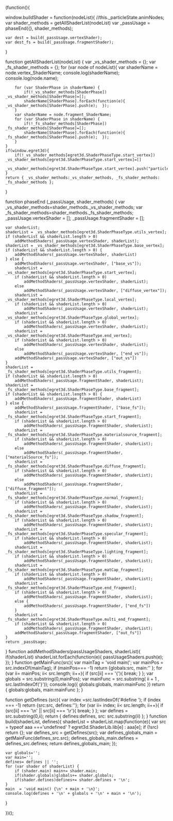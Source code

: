 
(function(){


window.buildShader = function(nodeList){
	//this._particleState.animNodes;
	var shader_methods = getAllShaderList(nodeList)
	var _passUsage = phaseEnd({}, shader_methods);
	
	var dest = build(_passUsage.vertexShader);
	var dest_fs = build(_passUsage.fragmentShader);
}


function getAllShaderList(nodeList) {
	var _vs_shader_methods = {};
	var _fs_shader_methods = {};
	for (var node of nodeList){
		var shaderName = node.vertex_ShaderName;
		console.log(shaderName);
		console.log(node.name);
		
		for (var ShaderPhase in shaderName) {
			if(!_vs_shader_methods[ShaderPhase]) _vs_shader_methods[ShaderPhase]=[];
			shaderName[ShaderPhase].forEach(function(e){  _vs_shader_methods[ShaderPhase].push(e);  });
		}
		var shaderName = node.fragment_ShaderName;
		for (var ShaderPhase in shaderName) {
			if(!_fs_shader_methods[ShaderPhase]) _fs_shader_methods[ShaderPhase]=[];
			shaderName[ShaderPhase].forEach(function(e){  _fs_shader_methods[ShaderPhase].push(e);  });
		}
	}
	if(window.egret3d){
		if(!_vs_shader_methods[egret3d.ShaderPhaseType.start_vertex]) _vs_shader_methods[egret3d.ShaderPhaseType.start_vertex]=[]
		_vs_shader_methods[egret3d.ShaderPhaseType.start_vertex].push("particle_vs");
	}
	return { _vs_shader_methods:_vs_shader_methods, _fs_shader_methods: _fs_shader_methods };
}


function phaseEnd (_passUsage, shader_methods) {
	var _vs_shader_methods=shader_methods._vs_shader_methods;
	var _fs_shader_methods=shader_methods._fs_shader_methods;
	_passUsage.vertexShader = [];
	_passUsage.fragmentShader = [];
	
    var shaderList;
    shaderList = _vs_shader_methods[egret3d.ShaderPhaseType.utils_vertex];
    if (shaderList && shaderList.length > 0)
        addMethodShaders(_passUsage.vertexShader, shaderList);
    shaderList = _vs_shader_methods[egret3d.ShaderPhaseType.base_vertex];
    if (shaderList && shaderList.length > 0) {
        addMethodShaders(_passUsage.vertexShader, shaderList)
    } else {
        addMethodShaders(_passUsage.vertexShader, ["base_vs"]);
        shaderList = _vs_shader_methods[egret3d.ShaderPhaseType.start_vertex];
        if (shaderList && shaderList.length > 0)
            addMethodShaders(_passUsage.vertexShader, shaderList);
        else
            addMethodShaders(_passUsage.vertexShader, ["diffuse_vertex"]);
        shaderList = _vs_shader_methods[egret3d.ShaderPhaseType.local_vertex];
        if (shaderList && shaderList.length > 0)
            addMethodShaders(_passUsage.vertexShader, shaderList);
        shaderList = _vs_shader_methods[egret3d.ShaderPhaseType.global_vertex];
        if (shaderList && shaderList.length > 0)
            addMethodShaders(_passUsage.vertexShader, shaderList);
        shaderList = _vs_shader_methods[egret3d.ShaderPhaseType.end_vertex];
        if (shaderList && shaderList.length > 0)
            addMethodShaders(_passUsage.vertexShader, shaderList);
        else
            addMethodShaders(_passUsage.vertexShader, ["end_vs"]);
        addMethodShaders(_passUsage.vertexShader, ["out_vs"])
    }
    shaderList = _fs_shader_methods[egret3d.ShaderPhaseType.utils_fragment];
    if (shaderList && shaderList.length > 0)
        addMethodShaders(_passUsage.fragmentShader, shaderList);
    shaderList = _fs_shader_methods[egret3d.ShaderPhaseType.base_fragment];
    if (shaderList && shaderList.length > 0) {
        addMethodShaders(_passUsage.fragmentShader, shaderList)
    } else {
        addMethodShaders(_passUsage.fragmentShader, ["base_fs"]);
        shaderList = _fs_shader_methods[egret3d.ShaderPhaseType.start_fragment];
        if (shaderList && shaderList.length > 0)
            addMethodShaders(_passUsage.fragmentShader, shaderList);
        shaderList = _fs_shader_methods[egret3d.ShaderPhaseType.materialsource_fragment];
        if (shaderList && shaderList.length > 0)
            addMethodShaders(_passUsage.fragmentShader, shaderList);
        else
            addMethodShaders(_passUsage.fragmentShader, ["materialSource_fs"]);
        shaderList = _fs_shader_methods[egret3d.ShaderPhaseType.diffuse_fragment];
        if (shaderList && shaderList.length > 0)
            addMethodShaders(_passUsage.fragmentShader, shaderList);
        else
            addMethodShaders(_passUsage.fragmentShader, ["diffuse_fragment"]);
        shaderList = _fs_shader_methods[egret3d.ShaderPhaseType.normal_fragment];
        if (shaderList && shaderList.length > 0)
            addMethodShaders(_passUsage.fragmentShader, shaderList);
        shaderList = _fs_shader_methods[egret3d.ShaderPhaseType.shadow_fragment];
        if (shaderList && shaderList.length > 0)
            addMethodShaders(_passUsage.fragmentShader, shaderList);
        shaderList = _fs_shader_methods[egret3d.ShaderPhaseType.specular_fragment];
        if (shaderList && shaderList.length > 0)
            addMethodShaders(_passUsage.fragmentShader, shaderList);
        shaderList = _fs_shader_methods[egret3d.ShaderPhaseType.lighting_fragment];
        if (shaderList && shaderList.length > 0)
            addMethodShaders(_passUsage.fragmentShader, shaderList);
        shaderList = _fs_shader_methods[egret3d.ShaderPhaseType.matCap_fragment];
        if (shaderList && shaderList.length > 0)
            addMethodShaders(_passUsage.fragmentShader, shaderList);
        shaderList = _fs_shader_methods[egret3d.ShaderPhaseType.end_fragment];
        if (shaderList && shaderList.length > 0)
            addMethodShaders(_passUsage.fragmentShader, shaderList);
        else {
            addMethodShaders(_passUsage.fragmentShader, ["end_fs"])
        }
        shaderList = _fs_shader_methods[egret3d.ShaderPhaseType.multi_end_fragment];
        if (shaderList && shaderList.length > 0)
            addMethodShaders(_passUsage.fragmentShader, shaderList);
        addMethodShaders(_passUsage.fragmentShader, ["out_fs"])
    }
    return _passUsage;
}
function addMethodShaders(passUsageShaders, shaderList){
	if(shaderList) shaderList.forEach(function(e){  passUsageShaders.push(e); });
}
function getMainFunc(src){
	var mainTag = 'void main(';
	var mainPos = src.indexOf(mainTag);
	if (mainPos=== -1) return {globals:src, main:'' };
	for (var ii= mainPos; ii< src.length; ii++){
		if (src[ii] === '{'){
			 break;
		}
	};
	var globals = src.substring(0,mainPos);
	var mainFunc = src.substring( ii + 1 , src.lastIndexOf('}'));
	console.log({ 
		 globals:globals, main:mainFunc 
	})
	 return  { 
		 globals:globals, main:mainFunc 
		};
}

function getDefines (src){
	var index =src.lastIndexOf('#define ');
	if (index === -1) return {src:src, defines:''};
	for (var ii= index; ii< src.length; ii++){
		if (src[ii] === '\n' || src[ii] === '\r'){
			break;
		}
	};
	var defines = src.substring(0,ii);
	return { defines:defines,  src: src.substring(ii) };
}
function build(shaderList, defines){
	shaderList = shaderList.map(function(e){
		var src =  typeof aaa ==='undefined' ? egret3d.ShaderLib.lib[e] : aaa[e];
		if (!src) return {};
		var defines_src = getDefines(src);
		var defines_globals_main = getMainFunc(defines_src.src);
		defines_globals_main.defines = defines_src.defines;
		return defines_globals_main;
	});
	
	var globals='';
	var main='';
	defines= defines || '';
	for (var shader of shaderList) {
		if (shader.main) main+= shader.main;
		if(shader.globals)globals+= shader.globals;
		if(shader.defines)defines+= shader.defines + '\n';
	}
	main  = 'void main() {\n' + main + '\n}';
	console.log(defines + '\n' + globals + '\n' + main + '\n');
}

})();
